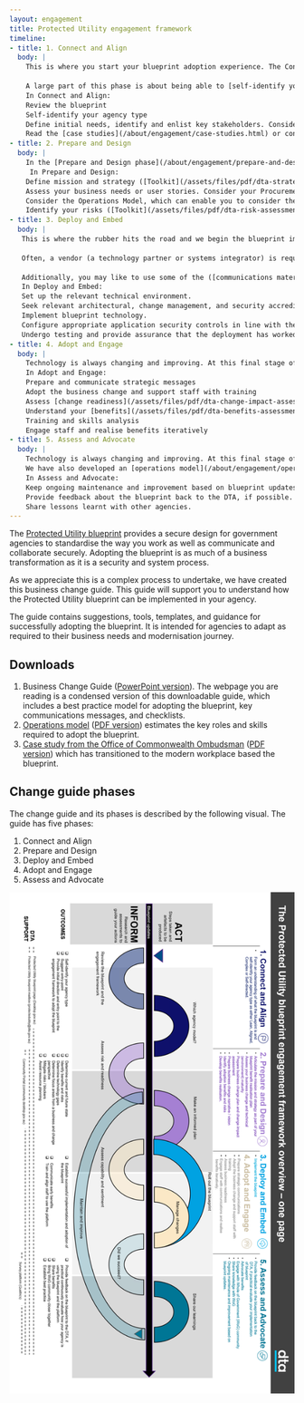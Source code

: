 ```yaml
---
layout: engagement
title: Protected Utility engagement framework
timeline:
- title: 1. Connect and Align
  body: | 
    This is where you start your blueprint adoption experience. The Connect and Align phase is about setting you up with a clear understanding of the [the blueprint](/blueprint/index.html) and how to align it to your business needs.
    
    A large part of this phase is about being able to [self-identify your agency type](/assets/files/pdf/business-change-guide.pdf#page=8). We can also put you in touch with other agencies who have implemented technology based on the blueprint, which you can read about in our [case studies](/about/engagement/case-studies.html).
    In Connect and Align: 
    Review the blueprint
    Self-identify your agency type
    Define initial needs, identify and enlist key stakeholders. Consider using our [personas](/about/personas.html) to understand potential needs and benefits. 
    Read the [case studies](/about/engagement/case-studies.html) or connect with another agency who has undergone a prior implementation.
- title: 2. Prepare and Design
  body: | 
    In the [Prepare and Design phase](/about/engagement/prepare-and-design.html), it's time to start planning your transition to the blueprint. To arm yourself with the right information to develop an effective plan, this phase will take you through the relevant assessments you'll need to carry out to understand your starting point in terms of your business (systems and processes); your people (who will be impacted and how); and your technology. For example, you may like to assess your [technology maturity](/assets/files/pdf/dta-technology-maturity-assessment-toolkit.pdf).
     In Prepare and Design: 
    Define mission and strategy ([Toolkit](/assets/files/pdf/dta-strategy-analysis-toolkit.pdf), [Template](/assets/files/xls/dta-strategy-analysis.xlsx))
    Assess your business needs or user stories. Consider your Procurement Plan and what resources you will need for the transition. Based on this, prepare your Statement of Work and Section 23. 
    Consider the Operations Model, which can enable you to consider the roles and costs involved in supporting your blueprint implementation. 
    Identify your risks ([Toolkit](/assets/files/pdf/dta-risk-assessment-toolkit.pdf), [Template](/assets/files/pdf/dta-risk-assessment.xlsx)) or change impact ([Toolkit](/assets/files/pdf/dta-change-impact-assessment-toolkit.pdf), [Template](/assets/files/pdf/dta-change-impact-assessment.xlsx))
- title: 3. Deploy and Embed
  body: | 
   This is where the rubber hits the road and we begin the blueprint implementation. The [Deploy and Embed](/about/engagement/deploy-and-embed.html) phase is designed to support you to adopt a Modern Workplace on the blueprint design, which is available to use in your agency's ICT environment and plan for business change.
   
   Often, a vendor (a technology partner or systems integrator) is required to assist the customer through the technology aspects of this process, while an organisational change management partner could assist you roll out and plan the change. 
   
   Additionally, you may like to use some of the ([communications material](/assets/files//pdf/business-change-guide.pdf#page=14)) we have provided to develop messaging to sell the implementation to your various stakeholder groups.
   In Deploy and Embed:
   Set up the relevant technical environment.
   Seek relevant architectural, change management, and security accreditation for the deployment.
   Implement blueprint technology.
   Configure appropriate application security controls in line with the blueprint and Information Security Manual (ISM). 
   Undergo testing and provide assurance that the deployment has worked.
- title: 4. Adopt and Engage
  body: | 
    Technology is always changing and improving. At this final stage of the engagement, we would appreciate your participation in helping us continually improve the blueprint adoption experience. By actively engaging with the Whole of Government community you will make the experience better for future adaptations and new agency adopters. We have also developed an [operations model](/about/engagement/operations-model.html) which outlines and cost estimates the key roles and skills required to adopt the blueprint in agencies.
    In Adopt and Engage:
    Prepare and communicate strategic messages
    Adopt the business change and support staff with training
    Assess [change readiness](/assets/files/pdf/dta-change-impact-assessment.xlsx)
    Understand your [benefits](/assets/files/pdf/dta-benefits-assessment-toolkit.pdf)
    Training and skills analysis
    Engage staff and realise benefits iteratively
- title: 5. Assess and Advocate
  body: | 
    Technology is always changing and improving. At this final stage of the engagement, we would appreciate your participation in helping us continually improve the blueprint adoption experience. By actively engaging with the Whole of Government community, sharing your learnings on the Community Portal, and participating in evaluation of the blueprint, you will make the experience better for future adaptations and new agency adopters. 
    We have also developed an [operations model](/about/engagement/operations-model.html) which outlines and cost estimates the key roles and skills required to adopt the blueprint in agencies. 
    In Assess and Advocate: 
    Keep ongoing maintenance and improvement based on blueprint updates. We update the blueprint regularly to align with the ISM and new Microsoft product features. 
    Provide feedback about the blueprint back to the DTA, if possible.
    Share lessons learnt with other agencies.  
---
```


The [Protected Utility blueprint](/blueprint/index.html) provides a secure design for government agencies to standardise the way you work as well as communicate and collaborate securely. Adopting the blueprint is as much of a business transformation as it is a security and system process. 

As we appreciate this is a complex process to undertake, we have created this business change guide. This guide will support you to understand how the Protected Utility blueprint can be implemented in your agency. 

The guide contains suggestions, tools, templates, and guidance for successfully adopting the blueprint. It is intended for agencies to adapt as required to their business needs and modernisation journey.

## Downloads

1.	Business Change Guide ([PowerPoint version](/assets/files/pdf/business-change-guide.pdf)). The webpage you are reading is a condensed version of this downloadable guide, which includes a best practice model for adopting the blueprint, key communications messages, and checklists.
2.	[Operations model](/about/engagement/operations-model.html) ([PDF version](/assets/files/pdf/dta-op-model-guide.pdf)) estimates the key roles and skills required to adopt the blueprint.
3. [Case study from the Office of Commonwealth Ombudsman](/about/engagement/case-studies.html) ([PDF version](/assets/files/pdf/business-change-guide.pdf#page=11)) which has transitioned to the modern workplace based the blueprint.

## Change guide phases

The change guide and its phases is described by the following visual. The guide has five phases: 

1. Connect and Align
2. Prepare and Design
3. Deploy and Embed
4. Adopt and Engage
5. Assess and Advocate

[![Engagement framework](/assets/images/engagement-framework-overview.png)](/assets/images/engagement-framework-overview.png)

